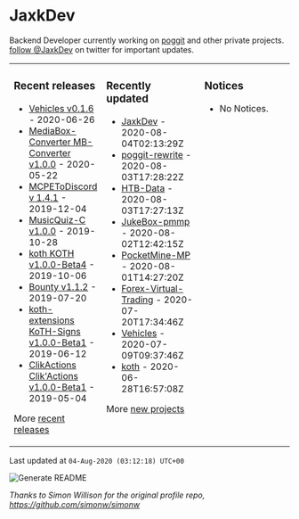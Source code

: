 # JaxkDev
Backend Developer currently working on [poggit](https://github.com/JaxkDev/Poggit) and other private projects. [follow @JaxkDev](https://twitter.com/jaxkdev) on twitter for important updates.

<table><tr><td valign="top" width="33%">

### Recent releases
<!-- recent_releases starts -->
* [Vehicles v0.1.6](https://github.com/JaxkDev/Vehicles/releases/tag/0.1.6) - 2020-06-26
* [MediaBox-Converter MB-Converter v1.0.0](https://github.com/JaxkDev/MediaBox-Converter/releases/tag/1.0.0) - 2020-05-22
* [MCPEToDiscord v 1.4.1](https://github.com/JaxkDev/MCPEToDiscord/releases/tag/1.4.1) - 2019-12-04
* [MusicQuiz-C v1.0.0](https://github.com/JaxkDev/MusicQuiz-C/releases/tag/1.0.0) - 2019-10-28
* [koth KOTH v1.0.0-Beta4](https://github.com/JaxkDev/koth/releases/tag/1.0.0-Beta4) - 2019-10-06
* [Bounty v1.1.2](https://github.com/JaxkDev/Bounty/releases/tag/1.1.2) - 2019-07-20
* [koth-extensions KoTH-Signs v1.0.0-Beta1](https://github.com/JaxkDev/koth-extensions/releases/tag/KoTH-Signs%401.0.0-Beta1) - 2019-06-12
* [ClikActions Clik'Actions v1.0.0-Beta1](https://github.com/JaxkDev/ClikActions/releases/tag/1.0.0-Beta1) - 2019-05-04
<!-- recent_releases ends -->
More [recent releases](https://github.com/JaxkDev/JaxkDev/blob/master/releases.md)
</td><td valign="top" width="35%">

### Recently updated
<!-- recent_updates starts -->
* [JaxkDev](https://github.com/JaxkDev/JaxkDev) - 2020-08-04T02:13:29Z
* [poggit-rewrite](https://github.com/JaxkDev/poggit-rewrite) - 2020-08-03T17:28:22Z
* [HTB-Data](https://github.com/JaxkDev/HTB-Data) - 2020-08-03T17:27:13Z
* [JukeBox-pmmp](https://github.com/JaxkDev/JukeBox-pmmp) - 2020-08-02T12:42:15Z
* [PocketMine-MP](https://github.com/JaxkDev/PocketMine-MP) - 2020-08-01T14:27:20Z
* [Forex-Virtual-Trading](https://github.com/JaxkDev/Forex-Virtual-Trading) - 2020-07-20T17:34:46Z
* [Vehicles](https://github.com/JaxkDev/Vehicles) - 2020-07-09T09:37:46Z
* [koth](https://github.com/JaxkDev/koth) - 2020-06-28T16:57:08Z
<!-- recent_updates ends -->
More [new projects](https://github.com/JaxkDev?tab=repositories)
</td><td valign="top" width="33%">

### Notices
* No Notices.
</td></tr></table>

<!-- updated_at starts -->
Last updated at `04-Aug-2020 (03:12:18) UTC+00`
<!-- updated_at ends -->

![Generate README](https://github.com/JaxkDev/JaxkDev/workflows/Generate%20README/badge.svg)

*Thanks to Simon Willison for the original profile repo, https://github.com/simonw/simonw*
